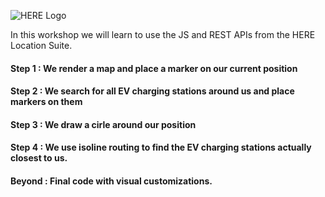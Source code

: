 ![HERE Logo](https://github.com/kuberaspeaking/HERE-JS-workshop/blob/master/img/hereWsLogo.png) 

In this workshop we will learn to use the JS and REST APIs from the HERE Location Suite.

#### Step 1 : We render a map and place a marker on our current position
#### Step 2 : We search for all EV charging stations around us and place markers on them
#### Step 3 : We draw a cirle around our position
#### Step 4 : We use isoline routing to find the EV charging stations actually closest to us.
#### Beyond : Final code with visual customizations.
